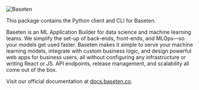 ![Baseten](https://cdn.baseten.co/docs/production/PyPiHeaderBaseten.jpeg)

This package contains the Python client and CLI for Baseten.

Baseten is an ML Application Builder for data science and machine learning teams. We simplify the set-up of back-ends, front-ends, and MLOps—so your models get used faster. Baseten makes it simple to serve your machine learning models, integrate with custom business logic, and design powerful web apps for business users, all without configuring any infrastructure or writing React or JS. API endpoints, release management, and scalability all come out of the box.

Visit our official documentation at [docs.baseten.co](https://docs.baseten.co).